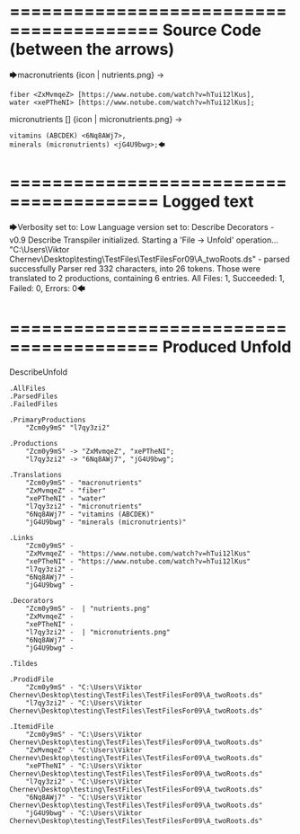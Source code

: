 ========================================
Source Code (between the arrows)
========================================

🡆macronutrients <Zcm0y9mS> 
{icon | nutrients.png}
->

    fiber <ZxMvmqeZ> [https://www.notube.com/watch?v=hTui12lKus],
    water <xePTheNI> [https://www.notube.com/watch?v=hTui12lKus];

micronutrients [] {icon | micronutrients.png} <l7qy3zi2>->

    vitamins (ABCDEK) <6Nq8AWj7>,
    minerals (micronutrients) <jG4U9bwg>;🡄

========================================
Logged text
========================================

🡆Verbosity set to: Low
Language version set to: Describe Decorators - v0.9
Describe Transpiler initialized.
Starting a 'File -> Unfold' operation...
"C:\Users\Viktor Chernev\Desktop\testing\TestFiles\TestFilesFor09\A_twoRoots.ds" - parsed successfully
Parser red 332 characters, into 26 tokens.
Those were translated to 2 productions, containing 6 entries.
All Files: 1, Succeeded: 1, Failed: 0, Errors: 0🡄

========================================
Produced Unfold
========================================

DescribeUnfold

    .AllFiles
    .ParsedFiles
    .FailedFiles

    .PrimaryProductions
        "Zcm0y9mS" "l7qy3zi2" 

    .Productions
        "Zcm0y9mS" -> "ZxMvmqeZ", "xePTheNI";
        "l7qy3zi2" -> "6Nq8AWj7", "jG4U9bwg";

    .Translations
        "Zcm0y9mS" - "macronutrients"
        "ZxMvmqeZ" - "fiber"
        "xePTheNI" - "water"
        "l7qy3zi2" - "micronutrients"
        "6Nq8AWj7" - "vitamins (ABCDEK)"
        "jG4U9bwg" - "minerals (micronutrients)"

    .Links
        "Zcm0y9mS" - 
        "ZxMvmqeZ" - "https://www.notube.com/watch?v=hTui12lKus"
        "xePTheNI" - "https://www.notube.com/watch?v=hTui12lKus"
        "l7qy3zi2" - 
        "6Nq8AWj7" - 
        "jG4U9bwg" - 

    .Decorators
        "Zcm0y9mS" -  | "nutrients.png"
        "ZxMvmqeZ" - 
        "xePTheNI" - 
        "l7qy3zi2" -  | "micronutrients.png"
        "6Nq8AWj7" - 
        "jG4U9bwg" - 

    .Tildes

    .ProdidFile
        "Zcm0y9mS" - "C:\Users\Viktor Chernev\Desktop\testing\TestFiles\TestFilesFor09\A_twoRoots.ds"
        "l7qy3zi2" - "C:\Users\Viktor Chernev\Desktop\testing\TestFiles\TestFilesFor09\A_twoRoots.ds"

    .ItemidFile
        "Zcm0y9mS" - "C:\Users\Viktor Chernev\Desktop\testing\TestFiles\TestFilesFor09\A_twoRoots.ds"
        "ZxMvmqeZ" - "C:\Users\Viktor Chernev\Desktop\testing\TestFiles\TestFilesFor09\A_twoRoots.ds"
        "xePTheNI" - "C:\Users\Viktor Chernev\Desktop\testing\TestFiles\TestFilesFor09\A_twoRoots.ds"
        "l7qy3zi2" - "C:\Users\Viktor Chernev\Desktop\testing\TestFiles\TestFilesFor09\A_twoRoots.ds"
        "6Nq8AWj7" - "C:\Users\Viktor Chernev\Desktop\testing\TestFiles\TestFilesFor09\A_twoRoots.ds"
        "jG4U9bwg" - "C:\Users\Viktor Chernev\Desktop\testing\TestFiles\TestFilesFor09\A_twoRoots.ds"

